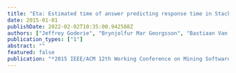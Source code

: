 ```yaml
---
title: "Eta: Estimated time of answer predicting response time in Stack Overflow"
date: 2015-01-01
publishDate: 2022-02-02T10:35:00.942588Z
authors: ["Jeffrey Goderie", "Brynjolfur Mar Georgsson", "Bastiaan Van Graafeiland", "Alberto Bacchelli"]
publication_types: ["1"]
abstract: ""
featured: false
publication: "*2015 IEEE/ACM 12th Working Conference on Mining Software Repositories*"
---
```


